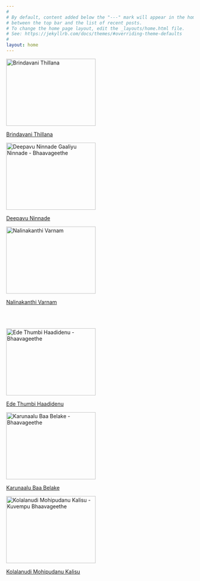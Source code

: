 ```yaml
---
#
# By default, content added below the "---" mark will appear in the home page
# between the top bar and the list of recent posts.
# To change the home page layout, edit the _layouts/home.html file.
# See: https://jekyllrb.com/docs/themes/#overriding-theme-defaults
#
layout: home
---
```


<html>
<style>

.thumbnail
{
    position: relative;
}

.thumbnail_title
{
    position: absolute;
    top: 75px;
    left: 20%;
    color: white;
}

.thumbnail:hover
{
    opacity: 0.5;
}
</style>

<a class="thumbnail" href="http://www.youtube.com/watch?feature=player_embedded&v=v9seQE_TBrw
" target="_blank"><img src="http://img.youtube.com/vi/v9seQE_TBrw/hqdefault.jpg" 
alt="Brindavani Thillana" width="240" height="180" border="0" />  <p class="thumbnail_title"> Brindavani Thillana </p> </a>

<a class="thumbnail" href="http://www.youtube.com/watch?feature=player_embedded&v=r9RXXpQ5fgc
" target="_blank"><img src="http://img.youtube.com/vi/r9RXXpQ5fgc/hqdefault.jpg" 
alt="Deepavu Ninnade Gaaliyu Ninnade - Bhaavageethe" width="240" height="180" border="0" /> <p class="thumbnail_title"> Deepavu Ninnade </p> </a>

<a class="thumbnail" href="http://www.youtube.com/watch?feature=player_embedded&v=AGduT2AJ1W4
" target="_blank"><img src="http://img.youtube.com/vi/AGduT2AJ1W4/hqdefault.jpg" 
alt="Nalinakanthi Varnam" width="240" height="180" border="0" /> <p class="thumbnail_title"> Nalinakanthi Varnam </p> </a>

<br><br>

<a class="thumbnail" href="http://www.youtube.com/watch?feature=player_embedded&v=WB8G9aS_KiI
" target="_blank"><img src="http://img.youtube.com/vi/WB8G9aS_KiI/hqdefault.jpg" 
alt="Ede Thumbi Haadidenu - Bhaavageethe" width="240" height="180" border="0" /> <p class="thumbnail_title"> Ede Thumbi Haadidenu </p> </a>

<a class="thumbnail" href="http://www.youtube.com/watch?feature=player_embedded&v=-M2WhNNo6Hw
" target="_blank"><img src="http://img.youtube.com/vi/-M2WhNNo6Hw/hqdefault.jpg" 
alt="Karunaalu Baa Belake - Bhaavageethe" width="240" height="180" border="0" /> <p class="thumbnail_title"> Karunaalu Baa Belake </p> </a>

<a class="thumbnail" href="http://www.youtube.com/watch?feature=player_embedded&v=d_qNYjjZoTw
" target="_blank"><img src="http://img.youtube.com/vi/d_qNYjjZoTw/hqdefault.jpg" 
alt="Kolalanudi Mohipudanu Kalisu - Kuvempu Bhaavageethe" width="240" height="180" border="0" /> <p class="thumbnail_title"> Kolalanudi Mohipudanu Kalisu </p> </a>

</html>
